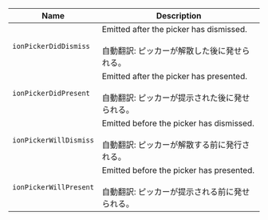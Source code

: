 
| Name | Description |
| --- | --- |
| `ionPickerDidDismiss` | Emitted after the picker has dismissed.<br /><br />自動翻訳: ピッカーが解散した後に発せられる。 |
| `ionPickerDidPresent` | Emitted after the picker has presented.<br /><br />自動翻訳: ピッカーが提示された後に発せられる。 |
| `ionPickerWillDismiss` | Emitted before the picker has dismissed.<br /><br />自動翻訳: ピッカーが解散する前に発行される。 |
| `ionPickerWillPresent` | Emitted before the picker has presented.<br /><br />自動翻訳: ピッカーが提示される前に発せられる。 |

